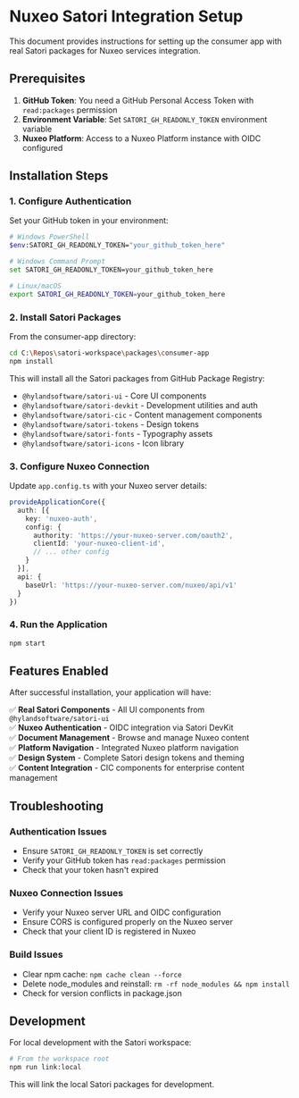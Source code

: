 # Nuxeo Satori Integration Setup

This document provides instructions for setting up the consumer app with real Satori packages for Nuxeo services integration.

## Prerequisites

1. **GitHub Token**: You need a GitHub Personal Access Token with `read:packages` permission
2. **Environment Variable**: Set `SATORI_GH_READONLY_TOKEN` environment variable
3. **Nuxeo Platform**: Access to a Nuxeo Platform instance with OIDC configured

## Installation Steps

### 1. Configure Authentication

Set your GitHub token in your environment:

```bash
# Windows PowerShell
$env:SATORI_GH_READONLY_TOKEN="your_github_token_here"

# Windows Command Prompt  
set SATORI_GH_READONLY_TOKEN=your_github_token_here

# Linux/macOS
export SATORI_GH_READONLY_TOKEN=your_github_token_here
```

### 2. Install Satori Packages

From the consumer-app directory:

```bash
cd C:\Repos\satori-workspace\packages\consumer-app
npm install
```

This will install all the Satori packages from GitHub Package Registry:
- `@hylandsoftware/satori-ui` - Core UI components
- `@hylandsoftware/satori-devkit` - Development utilities and auth
- `@hylandsoftware/satori-cic` - Content management components  
- `@hylandsoftware/satori-tokens` - Design tokens
- `@hylandsoftware/satori-fonts` - Typography assets
- `@hylandsoftware/satori-icons` - Icon library

### 3. Configure Nuxeo Connection

Update `app.config.ts` with your Nuxeo server details:

```typescript
provideApplicationCore({
  auth: [{
    key: 'nuxeo-auth',
    config: {
      authority: 'https://your-nuxeo-server.com/oauth2',
      clientId: 'your-nuxeo-client-id',
      // ... other config
    }
  }],
  api: {
    baseUrl: 'https://your-nuxeo-server.com/nuxeo/api/v1'
  }
})
```

### 4. Run the Application

```bash
npm start
```

## Features Enabled

After successful installation, your application will have:

✅ **Real Satori Components** - All UI components from `@hylandsoftware/satori-ui`  
✅ **Nuxeo Authentication** - OIDC integration via Satori DevKit  
✅ **Document Management** - Browse and manage Nuxeo content  
✅ **Platform Navigation** - Integrated Nuxeo platform navigation  
✅ **Design System** - Complete Satori design tokens and theming  
✅ **Content Integration** - CIC components for enterprise content management

## Troubleshooting

### Authentication Issues
- Ensure `SATORI_GH_READONLY_TOKEN` is set correctly
- Verify your GitHub token has `read:packages` permission
- Check that your token hasn't expired

### Nuxeo Connection Issues  
- Verify your Nuxeo server URL and OIDC configuration
- Ensure CORS is configured properly on the Nuxeo server
- Check that your client ID is registered in Nuxeo

### Build Issues
- Clear npm cache: `npm cache clean --force`
- Delete node_modules and reinstall: `rm -rf node_modules && npm install`
- Check for version conflicts in package.json

## Development

For local development with the Satori workspace:

```bash  
# From the workspace root
npm run link:local
```

This will link the local Satori packages for development.